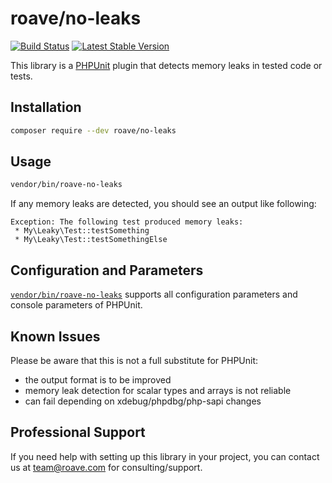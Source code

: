 # roave/no-leaks

[![Build Status](https://travis-ci.org/Roave/no-leaks.png?branch=master)](https://travis-ci.org/Roave/no-leaks)
[![Latest Stable Version](https://poser.pugx.org/roave/no-leaks/v/stable.png)](https://packagist.org/packages/roave/no-leaks)

This library is a [PHPUnit](https://github.com/sebastianbergmann/phpunit) plugin
that detects memory leaks in tested code or tests.

## Installation

```sh
composer require --dev roave/no-leaks
```

## Usage

```sh
vendor/bin/roave-no-leaks
```

If any memory leaks are detected, you should see an output like
following:

```
Exception: The following test produced memory leaks:
 * My\Leaky\Test::testSomething
 * My\Leaky\Test::testSomethingElse
```

## Configuration and Parameters

[`vendor/bin/roave-no-leaks`](./bin/roave-no-leaks) supports all
configuration parameters and console parameters of PHPUnit.

## Known Issues

Please be aware that this is not a full substitute for PHPUnit:

 * the output format is to be improved
 * memory leak detection for scalar types and arrays is not reliable
 * can fail depending on xdebug/phpdbg/php-sapi changes 

## Professional Support

If you need help with setting up this library in your project,
you can contact us at team@roave.com for consulting/support.
